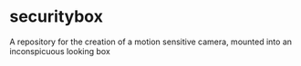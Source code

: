 # securitybox
A repository for the creation of a motion sensitive camera, mounted into an inconspicuous looking box
